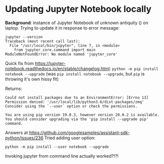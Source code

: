 # Updating Jupyter Notebook locally

**Background**: instance of Jupyter Notebook of unknown antiquity () on laptop. Trying to update it in response to error message:
```
jupyter --version
Traceback (most recent call last):
  File "/usr/local/bin/jupyter", line 7, in <module>
    from jupyter_core.command import main
ModuleNotFoundError: No module named 'jupyter_core'
```

Quick fix from https://jupyter-notebook.readthedocs.io/en/stable/changelog.html:
`python -m pip install notebook --upgrade`
(was `pip install notebook --upgrade`, but `pip` is throwing it's own hissy fit)

Returns:
```
Could not install packages due to an EnvironmentError: [Errno 13] Permission denied: '/usr/local/lib/python3.6/dist-packages/zmq'
Consider using the `--user` option or check the permissions.

You are using pip version 19.0.3, however version 20.0.2 is available.
You should consider upgrading via the 'pip install --upgrade pip' command.
```

Answers at https://github.com/googlesamples/assistant-sdk-python/issues/236
Tried adding user option:
```
python -m pip install --user notebook --upgrade
```

Invoking jupyter from command line actually worked?!?!